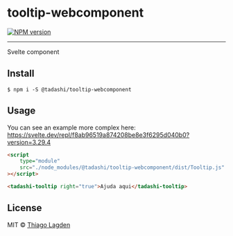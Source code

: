 # tooltip-webcomponent

[![NPM version][npm-img]][npm]


[npm-img]:         https://img.shields.io/npm/v/@tadashi/tooltip-webcomponent.svg
[npm]:             https://www.npmjs.com/package/@tadashi/tooltip-webcomponent

---

Svelte component

## Install

```
$ npm i -S @tadashi/tooltip-webcomponent
```


## Usage

You can see an example more complex here: https://svelte.dev/repl/f8ab96519a874208be8e3f6295d040b0?version=3.29.4

```html
<script
	type="module"
	src="./node_modules/@tadashi/tooltip-webcomponent/dist/Tooltip.js"
></script>

<tadashi-tooltip right="true">Ajuda aqui</tadashi-tooltip>
```


## License

MIT © [Thiago Lagden](https://github.com/lagden)
